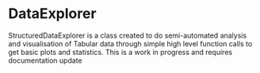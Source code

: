 # DataExplorer
StructuredDataExplorer is a class created to do semi-automated analysis and visualisation of Tabular data through simple high level function calls to get basic plots and statistics. This is a work in progress and requires documentation update

